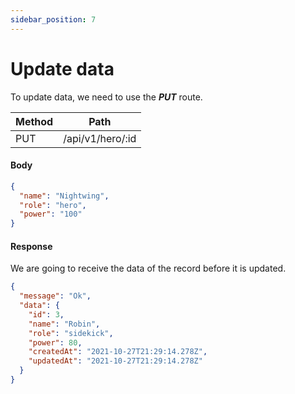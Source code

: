 ```yaml
---
sidebar_position: 7
---
```


# Update data

To update data, we need to use the _**PUT**_ route.

| Method | Path             |
|--------|------------------|
| PUT    | /api/v1/hero/:id |

#### Body
```json
{
  "name": "Nightwing",
  "role": "hero",
  "power": "100"
}
```

#### Response

We are going to receive the data of the record before it is updated.

```json
{
  "message": "Ok",
  "data": {
    "id": 3,
    "name": "Robin",
    "role": "sidekick",
    "power": 80,
    "createdAt": "2021-10-27T21:29:14.278Z",
    "updatedAt": "2021-10-27T21:29:14.278Z"
  }
}
```